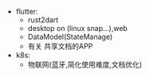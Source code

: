 * flutter:
  + rust2dart
  + desktop on (linux snap...),web
  + DataModel(StateManage)
  + 有关 共享文档的APP
* k8s:
  + 物联网(蓝牙,简化使用难度,文档优化)